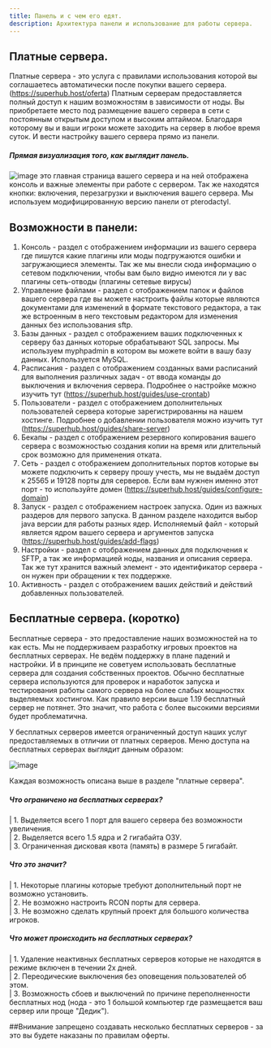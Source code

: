 ```yaml
---
title: Панель и с чем его едят.
description: Архитектура панели и использование для работы сервера.
---
```


## Платные сервера.

Платные сервера - это услуга с правилами использования которой вы соглашаетесь автоматически после покупки вашего сервера. (https://superhub.host/oferta) 
Платным серверам предоставляется полный доступ к нашим возможностям в зависимости от ноды. Вы приобретаете место под размещение вашего сервера в сети с постоянным открытым доступом и высоким аптаймом. Благодаря которому вы и ваши игроки можете заходить на сервер в любое время суток. И вести настройку вашего сервера прямо из панели.

##### Прямая визуализация того, как выглядит панель.

![image](https://github.com/user-attachments/assets/d4e8cdd6-3d32-404d-89c9-e4e6a36f1af7)
это главная страница вашего сервера и на ней отображена консоль и важные элементы при работе с сервером. Так же находятся кнопки: включения, перезагрузки и выключения вашего сервера. Мы используем модифицированную версию панели от pterodactyl.

## Возможности в панели:

1. Консоль - раздел с отображением информации из вашего сервера где пишутся какие плагины или моды подгружаются ошибки и загружающиеся элементы. Так же мы внесли сюда информацию о сетевом подключении, чтобы вам было видно имеются ли у вас плагины сеть-отводы (плагины сетевые вирусы)
2. Управление файлами - раздел с отображением папок и файлов вашего сервера где вы можете настроить файлы которые являются документами для изменений в формате текстового редактора, а так же встроенным в него текстовым редактором для изменения данных без использования sftp.
3. Базы данных - раздел с отображением ваших подключенных к серверу баз данных которые обрабатывают SQL запросы. Мы используем myphpadmin в котором вы можете войти в вашу базу данных. Используется MySQL.
4. Расписания - раздел с отображением созданных вами расписаний для выполнения различных задач - от ввода команды до выключения и включения сервера. Подробнее о настройке можно изучить тут (https://superhub.host/guides/use-crontab)
5. Пользователи - раздел с отображением дополнительных пользователей сервера которые зарегистрированны на нашем хостинге. Подробнее о добавлении пользователя можно изучить тут (https://superhub.host/guides/share-server)
6. Бекапы - раздел с отображением резервного копирования вашего сервера с возможностью создания копии на время или длительный срок возможно для применения отката.
7. Сеть - раздел с отображением дополнительных портов которые вы можете подключить к серверу прошу учесть, мы не выдаём доступ к 25565 и 19128 порты для серверов. Если вам нужнен именно этот порт - то используйте домен (https://superhub.host/guides/configure-domain)
8. Запуск - раздел с отображением настроек запуска. Один из важных раздеров для первого запуска. В данном разделе находится выбор java версии для работы разных ядер. Исполняемый файл - который является ядром вашего сервера и аргументов запуска (https://superhub.host/guides/add-flags)
9. Настройки - раздел с отображением данных для подключения к SFTP, а так же информацией ноды, названия и описания сервера. Так же тут хранится важный элемент - это идентификатор сервера - он нужен при обращении к тех поддержке.
10. Активность - раздел с отображением ваших действий и действий добавленных пользователей.


## Бесплатные сервера. (коротко)

Бесплатные сервера - это предоставление наших возможностей на то как есть. Мы не поддерживаем разработку игровых проектов на бесплатных серверах. Не ведём поддержку в плане падений и настройки. И в принципе не советуем использовать бесплатные сервера для создания собственных проектов.
Обычно бесплатные сервера используются для проверок и наработок запуска и тестирования работы самого сервера на более слабых мощностях выделяемых хостингом. Как правило версии выше 1.19 бесплатный сервер не потянет. Это значит, что работа с более высокими версиями будет проблематична.

У бесплатных серверов имеется ограниченный доступ наших услуг предоставляемых в отличии от платных серверов.
Меню доступа на бесплатных серверах выглядит данным образом:

![image](https://github.com/user-attachments/assets/133dd9c8-2514-4e74-9d3f-be516afe87f3)

Каждая возможность описана выше в разделе "платные сервера".

##### Что ограничено на бесплатных серверах?
| 1. Выделяется всего 1 порт для вашего сервера без возможности увеличения.<br>
| 2. Выделяется всего 1.5 ядра и 2 гигабайта ОЗУ.<br>
| 3. Ограниченная дисковая квота (память) в размере 5 гигабайт.

##### Что это значит?
| 1. Некоторые плагины которые требуют дополнительный порт не возможно установить.<br>
| 2. Не возможно настроить RCON порты для сервера.<br>
| 3. Не возможно сделать крупный проект для большого количества игроков.

##### Что может происходить на бесплатных серверах?
| 1. Удаление неактивных бесплатных серверов которые не находятся в режиме включен в течении 2х дней.<br>
| 2. Переодические выключения без оповещения пользователей об этом.<br>
| 3. Возможность сбоев и выключений по причине переполненности бесплатных нод (нода - это 1 большой компьютер где размещается ваш сервер или проще "Дедик").

##Внимание запрещено создавать несколько бесплатных серверов - за это вы будете наказаны по правилам оферты.

